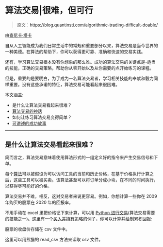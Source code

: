 # 算法交易|很难，但可行

> 原文：<https://blog.quantinsti.com/algorithmic-trading-difficult-doable/>

由[查尼卡·塔卡](https://www.linkedin.com/in/chainika-bahl-thakar-b32971155/)

自从人工智能成为我们日常生活中的常规和重要部分以来，算法交易是当今世界的一种美德。在算法的帮助下，你可以获得更可靠、准确和快速的交易实践。

还有，学习算法交易根本没有你想象的那么难。成功的算法交易的关键点是-适当的技能，正确的交易策略，帮助你从零开始以及从你需要的点开始练习的课程。

但是，重要的是要明白，为了成为一名算法交易者，学习相关技能的奉献和毅力同样重要。没有这些承诺的特征，算法交易可能看起来很困难。

本文涵盖:

*   是什么让算法交易看起来很难？
*   [算法交易的神话](#myths-around-algorithmic-trading)
*   如何让练习算法交易变得简单？
*   [可讲述的成功故事](#relatable-success-stories)

* * *

## 是什么让算法交易看起来很难？

简而言之，算法交易意味着使用算法形式的一组定义好的指令来产生交易信号和下单。

每个[算法](https://quantra.quantinsti.com/glossary/Algorithm)可以被假设为可以访问工具的当前和历史价格，在基于价格执行计算之后，这些工具可以被买卖。该算法甚至可以将订单分成小块，在不同的时间执行，以获得尽可能好的价格。

算法交易并不难。相反，这对交易者来说更容易。例如，你想计算一些你在 2009 年购买的股票在 2020 年的回报率。

不用手动在 excel 里把价格记下来计算，可以用 [Python 进行交易](/python-trading/)(算法交易需要的技能之一)。这里有一个[买入并持有](https://quantra.quantinsti.com/startCourseDetails?cid=66&section_no=10&unit_no=1#course_type=paid&unit_type=Notebook)策略的例子，你可以计算并绘制累积回报:

股票的收盘价存储在 csv 文件中。

这里可以用熊猫的 read_csv 方法来读取 csv 文件。